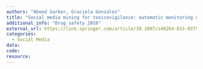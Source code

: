 ```yaml
---
authors: "Abeed Sarker, Graciela Gonzalez"
title: "Social media mining for toxicovigilance: automatic monitoring of prescription medication abuse from Twitter"
additional_info: "Drug safety 2016"
external_url: https://link.springer.com/article/10.1007/s40264-015-0379-4
categories:
  - Social Media
data:
code:
resource:
---
```

